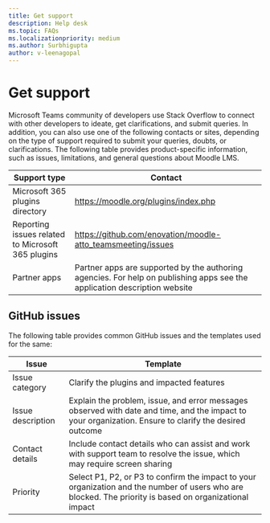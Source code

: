 ```yaml
---
title: Get support 
description: Help desk
ms.topic: FAQs
ms.localizationpriority: medium
ms.author: Surbhigupta
author: v-leenagopal
---
```


# Get support

Microsoft Teams community of developers use Stack Overflow to connect with other developers to ideate, get clarifications, and submit queries. In addition, you can also use one of the following contacts or sites, depending on the type of support required to submit your queries, doubts, or clarifications. The following table provides product-specific information, such as issues, limitations, and general questions about Moodle LMS.

|Support type| Contact|
|------------|--------|
|Microsoft 365 plugins directory| https://moodle.org/plugins/index.php|
|Reporting issues related to Microsoft 365 plugins| https://github.com/enovation/moodle-atto_teamsmeeting/issues| 
|Partner apps| Partner apps are supported by the authoring agencies. For help on publishing apps see the application description website|

   
## GitHub issues

The following table provides common GitHub issues and the templates used for the same:

|Issue| Template|
|-----|---------|
|Issue category| Clarify the plugins and impacted features|
| Issue description| Explain the problem, issue, and error messages observed with date and time, and the impact to your organization. Ensure to clarify the desired outcome|
|Contact details| Include contact details who can assist and work with support team to resolve the issue, which may require screen sharing|
|Priority| Select P1, P2, or P3 to confirm the impact to your organization and the number of users who are blocked. The priority is based on organizational impact|
